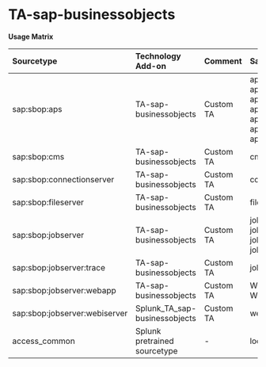 # TA-sap-businessobjects

**Usage Matrix**

| Sourcetype | Technology Add-on | Comment | Sample File |
| :--- | :--- | :--- | :--- |
|sap:sbop:aps|TA-sap-businessobjects|Custom TA|aps_sapbo2dev.AdaptiveProcessingServer_30941_2023_03_13_20_27_15_743_trace.glf<br>aps_sapbo2dev.APS.Auditing_120288_2023_03_09_19_24_02_782_trace.glf<br>aps_sapbo2dev.APS.Connectivity_30872_2023_03_13_20_27_12_697_trace.glf<br>aps_sapbo2dev.APS.PromotionManagement_4141273_2023_01_12_10_47_06_495_trace.glf<br>aps_sapbo2dev.APS.Publishing_14547_2023_01_16_19_48_13_699_trace.glf<br>aps_sapbo2dev.APS.Search_14424_2023_01_16_19_48_09_202_trace.glf<br>aps_sapbo2dev.APS.WebIDSLBridge_30884_2023_03_13_20_27_14_671_trace.glf |
|sap:sbop:cms	| TA-sap-businessobjects| Custom TA | cms_sapbo2dev.CentralManagementServer_14049_2023_01_16_17_46_50_975_trace.glf |
|sap:sbop:connectionserver | TA-sap-businessobjects| Custom TA | connectionserver_sapbo2dev.ConnectionServer_14478_2023_01_27_07_09_00_455_trace.glf|
|sap:sbop:fileserver | TA-sap-businessobjects	| Custom TA | fileserver_sapbo2dev.InputFileRepository_30832_2023_03_14_06_11_14_599_trace.glf|
|sap:sbop:jobserver | TA-sap-businessobjects| Custom TA | jobserver_sapbo2dev.AdaptiveJobServer_AuthenticationUpdateSchedulingService_CHILD0_1777415_2023_01_24_17_42_24_398_trace.glf<br>jobserver_sapbo2dev.AdaptiveJobServer_LCMSchedulingService_CHILD0_4047770_2023_01_08_21_31_24_642_trace.glf<br>jobserver_sapbo2dev.AdaptiveJobServer_PublicationSchedulingService_CHILD0_338002_2023_02_01_22_04_11_803_trace.glf<br>jobserver_sapbo2dev.AdaptiveJobServer_WebIJavaSchedulingService_CHILD0_25792_2023_03_03_21_00_07_999_trace.glf|
|sap:sbop:jobserver:trace	|TA-sap-businessobjects	| Custom TA |	jobserver_sapbo2dev.AdaptiveJobServer_PublicationSchedulingService_CHILD8_ncs.trc|
|sap:sbop:jobserver:webapp|TA-sap-businessobjects	| Custom TA |	Webapp_BIlaunchpad_trace.000001.glf<br>Webapp_CMC_trace.000001.glf|
|sap:sbop:jobserver:webiserver|Splunk_TA_sap-businessobjects | Custom TA | webiserver_sapbo2dev.WebIntelligenceProcessingServer_14508_2023_01_17_03_00_59_890_trace.glf|
|access_common | Splunk pretrained sourcetype	| -	|localhost_access_log..2023-03-22.txt|
